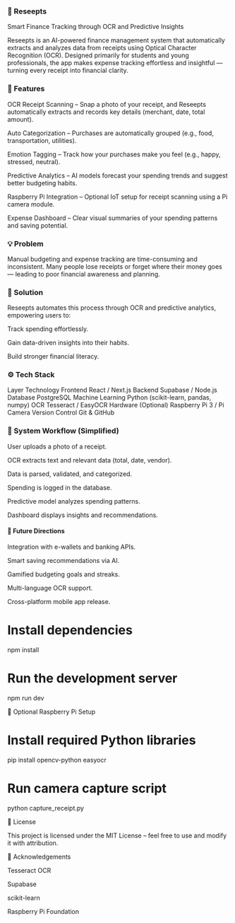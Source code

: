 
### 🧾 Reseepts
Smart Finance Tracking through OCR and Predictive Insights

Reseepts is an AI-powered finance management system that automatically extracts and analyzes data from receipts using Optical Character Recognition (OCR). Designed primarily for students and young professionals, the app makes expense tracking effortless and insightful — turning every receipt into financial clarity.

### 🚀 Features

OCR Receipt Scanning – Snap a photo of your receipt, and Reseepts automatically extracts and records key details (merchant, date, total amount).

Auto Categorization – Purchases are automatically grouped (e.g., food, transportation, utilities).

Emotion Tagging – Track how your purchases make you feel (e.g., happy, stressed, neutral).

Predictive Analytics – AI models forecast your spending trends and suggest better budgeting habits.

Raspberry Pi Integration – Optional IoT setup for receipt scanning using a Pi camera module.

Expense Dashboard – Clear visual summaries of your spending patterns and saving potential.

### 💡 Problem

Manual budgeting and expense tracking are time-consuming and inconsistent. Many people lose receipts or forget where their money goes — leading to poor financial awareness and planning.

### 💼 Solution

Reseepts automates this process through OCR and predictive analytics, empowering users to:

Track spending effortlessly.

Gain data-driven insights into their habits.

Build stronger financial literacy.

### ⚙️ Tech Stack
Layer	Technology
Frontend	React / Next.js
Backend	Supabase / Node.js
Database	PostgreSQL
Machine Learning	Python (scikit-learn, pandas, numpy)
OCR	Tesseract / EasyOCR
Hardware (Optional)	Raspberry Pi 3 / Pi Camera
Version Control	Git & GitHub

### 🧠 System Workflow (Simplified)

User uploads a photo of a receipt.

OCR extracts text and relevant data (total, date, vendor).

Data is parsed, validated, and categorized.

Spending is logged in the database.

Predictive model analyzes spending patterns.

Dashboard displays insights and recommendations.

#### 🔮 Future Directions

Integration with e-wallets and banking APIs.

Smart saving recommendations via AI.

Gamified budgeting goals and streaks.

Multi-language OCR support.

Cross-platform mobile app release.

# Install dependencies
npm install

# Run the development server
npm run dev

📸 Optional Raspberry Pi Setup
# Install required Python libraries
pip install opencv-python easyocr
# Run camera capture script
python capture_receipt.py

🧭 License

This project is licensed under the MIT License – feel free to use and modify it with attribution.

💬 Acknowledgements

Tesseract OCR

Supabase

scikit-learn

Raspberry Pi Foundation
